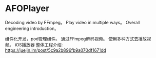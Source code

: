 # AFOPlayer
Decoding video by FFmpeg。
Play video in multiple ways。 
Overall engineering introduction。


组件化开发，pod管理组件。
通过FFmpeg解码视频。
使用多种方式去播放视频。
iOS播放器
整体工程介绍:
https://juejin.im/post/5c9a2b896fb9a070df1671dd


